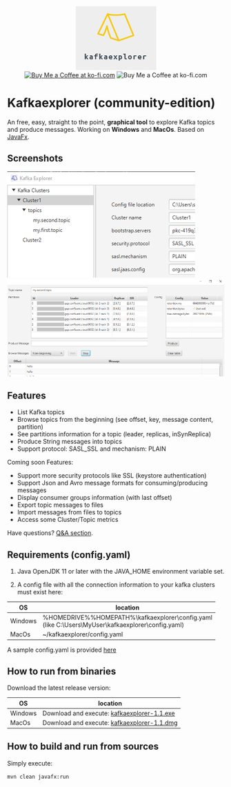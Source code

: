 
<p align="center">
<img src="img/ke-logo-font-15.png" >
<br />
<a href='https://ko-fi.com/B0B132J1L' target='_blank'><img height="28px" style='border:0px;height:28px;' src='https://cdn.ko-fi.com/cdn/kofi3.png?v=2' border='0' alt='Buy Me a Coffee at ko-fi.com' /></a>
<img style='border:0px;height:28px;' src='https://github.com/stephaneuh/kafkaexplorer/workflows/Maven%20Build/badge.svg?branch=develop' border='0' alt='Buy Me a Coffee at ko-fi.com' />
</p>


# Kafkaexplorer (community-edition) 

An free, easy, straight to the point, **graphical tool** to explore Kafka topics and produce messages.
Working on **Windows** and **MacOs**. Based on [JavaFx](https://en.wikipedia.org/wiki/JavaFX).

## Screenshots 

![Alt text](img/kt_01.png "Main") ![Alt text](img/browser.PNG "Browser")

## Features

- List Kafka topics
- Browse topics from the beginning (see offset, key, message content, partition)
- See partitions information for a topic (leader, replicas, inSynReplica)
- Produce String messages into topics
- Support protocol: SASL_SSL and mechanism: PLAIN

Coming soon Features:
- Support more security protocols like SSL (keystore authentication)
- Support Json and Avro message formats for consuming/producing messages
- Display consumer groups information (with last offset)
- Export topic messages to files
- Import messages from files to topics
- Access some Cluster/Topic metrics

Have questions? [Q&A section](https://github.com/stephaneuh/kafkaexplorer/discussions/categories/q-a).

## Requirements (config.yaml)

1. Java OpenJDK 11 or later with the JAVA_HOME environment variable set.

2. A config file with all the connection information to your kafka clusters must exist here:

| OS  | location  |
| --- | --- |
|Windows|%HOMEDRIVE%%HOMEPATH%\kafkaexplorer\config.yaml <br>(like C:\Users\MyUser\kafkaexplorer\config.yaml)| 
|MacOs|~/kafkaexplorer/config.yaml|

A sample config.yaml is provided [here](/config/config.yaml)

## How to run from binaries

Download the latest release version:

| OS  | location  |
| --- | --- |
|Windows| Download and execute: [kafkaexplorer-1.1.exe](/releases/kafkaexplorer-1.1.exe)| 
|MacOs| Download and execute: [kafkaexplorer-1.1.dmg](/releases/kafkaexplorer-1.1.dmg)|

## How to build and run from sources

Simply execute:
```
mvn clean javafx:run
```
